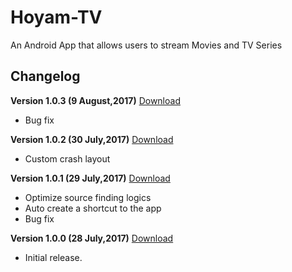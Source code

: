 # Hoyam-TV
An Android App that allows users to stream Movies and TV Series 

## Changelog

**Version 1.0.3 (9 August,2017)** [Download](https://cdn.rawgit.com/grezzled/Hoyam-TV/86c9d3b5/Releases/Hoyam%20TV%20-%20%20V1.0.3.apk)
* Bug fix 

**Version 1.0.2 (30 July,2017)** [Download](https://cdn.rawgit.com/grezzled/Hoyam-TV/48ab139c/Releases/Hoyam%20TV%20-%20V1.0.2.apk)
* Custom crash layout  

**Version 1.0.1 (29 July,2017)** [Download](https://cdn.rawgit.com/grezzled/Hoyam-TV/2bf49506/Hoyam%20TV%20-%20V1.0.1.apk)
* Optimize source finding logics 
* Auto create a shortcut to the app 
* Bug fix 

**Version 1.0.0 (28 July,2017)** [Download](https://cdn.rawgit.com/grezzled/Hoyam-TV/1a8aa12a/Hoyam%20TV%20-%20V01.apk)
* Initial release.

